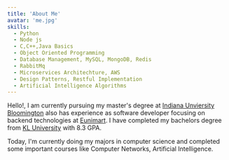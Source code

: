 ```yaml
---
title: 'About Me'
avatar: 'me.jpg'
skills:
  - Python
  - Node js
  - C,C++,Java Basics
  - Object Oriented Programming
  - Database Management, MySQL, MongoDB, Redis
  - RabbitMq
  - Microservices Architechture, AWS
  - Design Patterns, Restful Implementation
  - Artificial Intelligence Algorithms
---
```


Hello!, 
I am currently pursuing my master's degree at [Indiana Unviersity Bloomington](https://www.indiana.edu/)
also has experience as software developer focusing on backend technologies at [Eunimart](https://eunimart.com/). I have completed my bachelors degree from [KL University](https://www.kluniversity.in/) with 8.3 GPA.

Today, I'm currently doing my majors in computer science and completed some important courses like 
Computer Networks,
Artificial Intelligence.
